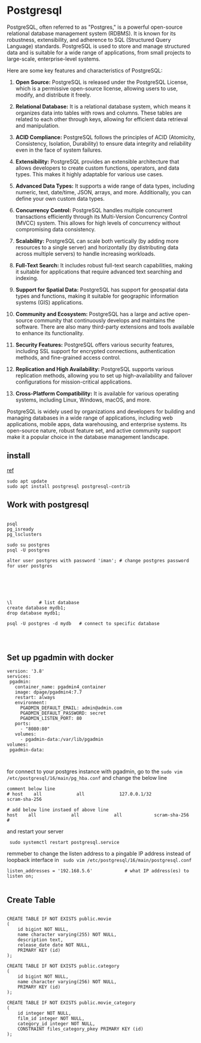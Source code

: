# Postgresql

PostgreSQL, often referred to as "Postgres," is a powerful open-source relational database management system (RDBMS). It is known for its robustness, extensibility, and adherence to SQL (Structured Query Language) standards. PostgreSQL is used to store and manage structured data and is suitable for a wide range of applications, from small projects to large-scale, enterprise-level systems.

Here are some key features and characteristics of PostgreSQL:

1. **Open Source:** PostgreSQL is released under the PostgreSQL License, which is a permissive open-source license, allowing users to use, modify, and distribute it freely.

2. **Relational Database:** It is a relational database system, which means it organizes data into tables with rows and columns. These tables are related to each other through keys, allowing for efficient data retrieval and manipulation.

3. **ACID Compliance:** PostgreSQL follows the principles of ACID (Atomicity, Consistency, Isolation, Durability) to ensure data integrity and reliability even in the face of system failures.

4. **Extensibility:** PostgreSQL provides an extensible architecture that allows developers to create custom functions, operators, and data types. This makes it highly adaptable for various use cases.

5. **Advanced Data Types:** It supports a wide range of data types, including numeric, text, date/time, JSON, arrays, and more. Additionally, you can define your own custom data types.

6. **Concurrency Control:** PostgreSQL handles multiple concurrent transactions efficiently through its Multi-Version Concurrency Control (MVCC) system. This allows for high levels of concurrency without compromising data consistency.

7. **Scalability:** PostgreSQL can scale both vertically (by adding more resources to a single server) and horizontally (by distributing data across multiple servers) to handle increasing workloads.

8. **Full-Text Search:** It includes robust full-text search capabilities, making it suitable for applications that require advanced text searching and indexing.

9. **Support for Spatial Data:** PostgreSQL has support for geospatial data types and functions, making it suitable for geographic information systems (GIS) applications.

10. **Community and Ecosystem:** PostgreSQL has a large and active open-source community that continuously develops and maintains the software. There are also many third-party extensions and tools available to enhance its functionality.

11. **Security Features:** PostgreSQL offers various security features, including SSL support for encrypted connections, authentication methods, and fine-grained access control.

12. **Replication and High Availability:** PostgreSQL supports various replication methods, allowing you to set up high-availability and failover configurations for mission-critical applications.

13. **Cross-Platform Compatibility:** It is available for various operating systems, including Linux, Windows, macOS, and more.

PostgreSQL is widely used by organizations and developers for building and managing databases in a wide range of applications, including web applications, mobile apps, data warehousing, and enterprise systems. Its open-source nature, robust feature set, and active community support make it a popular choice in the database management landscape.


## install 
[ref](https://www.digitalocean.com/community/tutorials/how-to-install-postgresql-on-ubuntu-22-04-quickstart)

```
sudo apt update
sudo apt install postgresql postgresql-contrib

```


## Work with postgresql

```

psql
pg_isready
pg_lsclusters

sudo su postgres
psql -U postgres

alter user postgres with password 'iman'; # change postgres password for user postgres






\l          # list database
create database mydb1;
drop database mydb1;

psql -U postgres -d mydb   # connect to specific database




```


## Set up pgadmin with docker

```
version: '3.8'
services:
 pgadmin:
   container_name: pgadmin4_container
   image: dpage/pgadmin4:7.7
   restart: always
   environment:
     PGADMIN_DEFAULT_EMAIL: admin@admin.com
     PGADMIN_DEFAULT_PASSWORD: secret
     PGADMIN_LISTEN_PORT: 80
   ports:
     - "8080:80"
   volumes:
     - pgadmin-data:/var/lib/pgadmin
volumes:
 pgadmin-data:



```
 
for connect to your postgres instance with pgadmin, go to the `sudo vim /etc/postgresql/16/main/pg_hba.conf` and change the below line 

```
comment below line 
# host    all             all             127.0.0.1/32            scram-sha-256

# add below line instaed of above line
host    all             all             all            scram-sha-256
#

```
and restart your server
```
 sudo systemctl restart postgresql.service
```

remmeber to change the listen address to a pingable IP address instead of loopback interface in ` sudo vim /etc/postgresql/16/main/postgresql.conf`

```
listen_addresses = '192.168.5.6'            # what IP address(es) to listen on;


```


## Create Table
```

CREATE TABLE IF NOT EXISTS public.movie
(
    id bigint NOT NULL,
    name character varying(255) NOT NULL,
    description text,
    release_date date NOT NULL,
    PRIMARY KEY (id)
);

CREATE TABLE IF NOT EXISTS public.category
(
    id bigint NOT NULL,
    name character varying(256) NOT NULL,
    PRIMARY KEY (id)
);

CREATE TABLE IF NOT EXISTS public.movie_category
(
    id integer NOT NULL,
    film_id integer NOT NULL,
    category_id integer NOT NULL,
    CONSTRAINT files_category_pkey PRIMARY KEY (id)
);

```